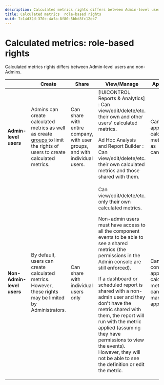 ```yaml
---
description: Calculated metrics rights differs between Admin-level users and non-Admins.
title: Calculated metrics  role-based rights
uuid: 7c14d32d-370c-4afa-8f80-5bbd8fc12ec7
---
```


# Calculated metrics: role-based rights

Calculated metrics rights differs between Admin-level users and non-Admins.

<table id="table_13F72FD90C964B86BD4B51E6F51ED292"> 
 <thead> 
  <tr> 
   <th colname="col1" class="entry"> </th> 
   <th colname="col02" class="entry"> Create </th> 
   <th colname="col2" class="entry"> Share </th> 
   <th colname="col3" class="entry"> View/Manage </th> 
   <th colname="col4" class="entry"> Approve </th> 
   <th colname="col5" class="entry"> Apply </th> 
  </tr> 
 </thead>
 <tbody> 
  <tr> 
   <td colname="col1"> <b>Admin-level users</b> </td> 
   <td colname="col02"> Admins can create calculated metrics as well as create <a href="https://marketing.adobe.com/resources/help/en_US/reference/groups.html"  > groups </a> to limit the rights of users to create calculated metrics. </td> 
   <td colname="col2"> Can share with entire company, with user groups, and with individual users. </td> 
   <td colname="col3"> <span class="keyword"> [!UICONTROL Reports & Analytics] </span>: Can view/edit/delete/etc. their own and other users' calculated metrics. <p> <span class="keyword"> Ad Hoc Analysis </span> and <span class="keyword"> Report Builder </span>: Can view/edit/delete/etc. their own calculated metrics and those shared with them. </p> </td> 
   <td colname="col4"> Can approve calculated metrics as canonical. </td> 
   <td colname="col5"> Can apply any calculated metrics across the whole organization. </td> 
  </tr> 
  <tr> 
   <td colname="col1"> <b>Non-Admin-level users</b> </td> 
   <td colname="col02"> By default, users can create calculated metrics. However, these rights may be limited by Administrators. </td> 
   <td colname="col2"> Can share with individual users only </td> 
   <td colname="col3"> Can view/edit/delete/etc. only their own calculated metrics. <p>Non-admin users must have access to all the component events to be able to see a shared metrics (the permissions in the Admin console are still enforced). </p> <p>If a dashboard or scheduled report is shared with a non-admin user and they don't have the metric shared with them, the report will run with the metric applied (assuming they have permissions to view the events). However, they will not be able to see the definition or edit the metric. </p> </td> 
   <td colname="col4"> Can only consume approved calculated metrics; cannot mark as approved. </td> 
   <td colname="col5"> Can apply their own calculated metrics and segments that have been shared with them. </td> 
  </tr> 
 </tbody> 
</table>

